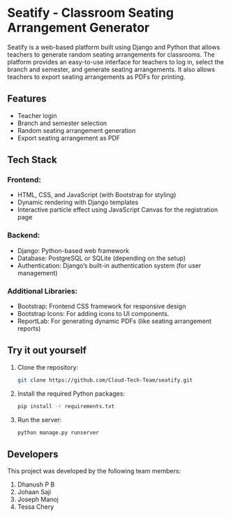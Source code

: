 

# Seatify - Classroom Seating Arrangement Generator

Seatify is a web-based platform built using Django and Python that allows teachers to generate random seating arrangements for classrooms. The platform provides an easy-to-use interface for teachers to log in, select the branch and semester, and generate seating arrangements. It also allows teachers to export seating arrangements as PDFs for printing.

## Features
- Teacher login
- Branch and semester selection
- Random seating arrangement generation
- Export seating arrangement as PDF
## Tech Stack
### Frontend:
- HTML, CSS, and JavaScript (with Bootstrap for styling)
- Dynamic rendering with Django templates
- Interactive particle effect using JavaScript Canvas for the registration page

### Backend:
- Django: Python-based web framework
- Database: PostgreSQL or SQLite (depending on the setup)
- Authentication: Django’s built-in authentication system (for user management)

### Additional Libraries:
- Bootstrap: Frontend CSS framework for responsive design
- Bootstrap Icons: For adding icons to UI components.
- ReportLab: For generating dynamic PDFs (like seating arrangement reports)
## Try it out yourself

1. Clone the repository:
    ```sh
    git clone https://github.com/Cloud-Tech-Team/seatify.git
   ``` 

2. Install the required Python packages:
    ```sh
    pip install -r requirements.txt
   ```   

3. Run the server:
    ```sh
    python manage.py runserver
   ```

## Developers
This project was developed by the following team members:

1. Dhanush P B
2. Johaan Saji
3. Joseph Manoj
4. Tessa Chery
